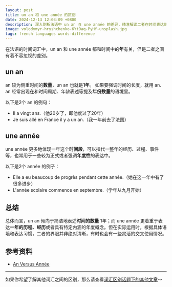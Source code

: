 ```yaml
---
layout: post
title: un an 和 une année 的区别
date: 2024-12-13 12:03:09 +0800
description: 深入剖析法语中 un an 与 une année 的差异，精准解读二者在时间表达侧重点、使用语境及内涵呈现上的不同，助力法语学习者清晰辨别并准确运用相关词汇，提升语言表达的精准度与丰富性。读完这篇文章，你将会知道如何用法语表达“你多少岁了”、“学年”等日常说法。
image: volodymyr-hryshchenko-6YtOaq-PyHY-unsplash.jpg
tags: french languages words-difference
---
```


在法语的时间词汇中，un an 和 une année 都和时间中的**年**有关，但是二者之间有着不容忽视的差别。

## un an

an 较为侧重时间的**数量**，un an 也就是**1年**。
如果要强调时间的长度，就用 an. 
an 经常出现在和时间周期、年龄表述等提及**年份数量**的语境里。

以下是2个 an 的例句：
- Il a vingt ans.（他20岁了，即他度过了20年）
- Je suis allé en France il y a un an.（我一年前去了法国）

## une année

une année 更多地体现一年这个**时间段**，可以指代一整年的经历、过程、事件等，也常用于一些较为正式或者强调**年度性**的表达中。

以下是2个 année 的例子：
- Elle a eu beaucoup de progrès pendant cette année.（她在这一年中有了很多进步）
- L'année scolaire commence en septembre.（学年从九月开始）

## 总结

总体而言，un an 倾向于简洁地表述**时间的数量** 1年；而 une année 更着重于表达**一年的历程、经历**或者具有特定内涵的年度概念。但在实际运用时，根据具体语境和表达习惯，二者的界限并非绝对清晰，有时也会有一些灵活的交叉使用情况。

## 参考资料
- [An Versus Année](https://www.frenchtoday.com/blog/french-vocabulary/how-to-say-the-date-in-french-le-or-no-le/#5-an-versus-annee)

---

如果你希望了解其他词汇之间的区别，那么请查看<a href="/tag/words-difference?utm_source=blog&utm_medium=post&utm_campaign=read_more">词汇区别话题下的其他文章</a>～
